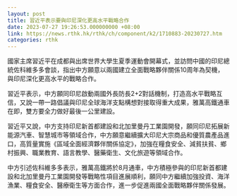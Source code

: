 ```yaml
---
layout: post
title: 習近平表示要與印尼深化更高水平戰略合作
date: 2023-07-27 19:26:53.000000000 +08:00
link: https://news.rthk.hk/rthk/ch/component/k2/1710883-20230727.htm
categories: rthk
---
```


國家主席習近平在成都與出席世界大學生夏季運動會開幕式，並訪問中國的印尼總統佐科維多多會談，指出中方願意以兩國建立全面戰略夥伴關係10周年為契機，與印尼深化更高水平的戰略合作。

習近平表示，中方願同印尼啟動兩國外長防長2+2對話機制，打造高水平戰略互信，又說一帶一路倡議與印尼全球海洋支點構想對接取得重大成果，雅萬高鐵通車在即，雙方要全力做好最後一公里建設。

習近平又說，中方支持印尼新首都建設和北加里曼丹工業園開發，願同印尼拓展新能源汽車、智慧城市等領域合作，中方願意繼續擴大印尼大宗商品和優質農產品進口，高質量實施《區域全面經濟夥伴關係協定》，加強在糧食安全、減貧扶貧、鄉村振興、職業教育、語言教學、醫藥衛生、文化旅遊等領域合作。

中方引述佐科維多多表示，雅萬高鐵將於8月通車，中方積極參與的印尼新首都建設和北加里曼丹工業園開發等戰略性項目進展順利，願同中方繼續加強投資、海洋漁業、糧食安全、醫療衛生等方面合作，進一步促進兩國全面戰略夥伴關係發展。
